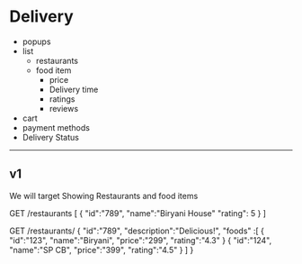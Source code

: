# Delivery

- popups
- list 
    - restaurants
    - food item
        - price
        - Delivery time
        - ratings
        - reviews
- cart
- payment methods
- Delivery Status
---
## v1
We will target Showing Restaurants and food items

GET /restaurants
[
    {
        "id":"789",
        "name":"Biryani House"
        "rating": 5
    }
]

GET /restaurants/<id>
{
    "id":"789",
    "description":"Delicious!",
    "foods" :[
        {
            "id":"123",
            "name":"Biryani",
            "price":"299",
            "rating":"4.3"
        }
        {
            "id":"124",
            "name":"SP CB",
            "price":"399",
            "rating":"4.5"
        }
    ]
}



